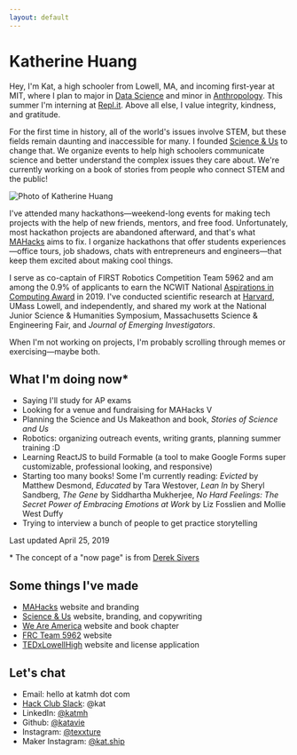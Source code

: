 ```yaml
---
layout: default
---
```


# Katherine Huang

Hey, I'm Kat, a high schooler from Lowell, MA, and incoming first-year at MIT, where I plan to major in [Data Science](https://www.eecs.mit.edu/academics-admissions/undergraduate-programs/6-14-computer-science-economics-and-data-science) and minor in [Anthropology](https://anthropology.mit.edu/). This summer I'm interning at [Repl.it](https://repl.it). Above all else, I value integrity, kindness, and gratitude.

For the first time in history, all of the world's issues involve STEM, but these fields remain daunting and inaccessible for many. I founded [Science & Us](scienceandus.org) to change that. We organize events to help high schoolers communicate science and better understand the complex issues they care about. We're currently working on a book of stories from people who connect STEM and the public!

![Photo of Katherine Huang](https://instagram.fbed1-1.fna.fbcdn.net/vp/e87434e68645655ceaac695629411c66/5D398B3A/t51.2885-15/e35/54732103_2174201859558809_7586416365838058699_n.jpg?_nc_ht=instagram.fbed1-1.fna.fbcdn.net)

I've attended many hackathons—weekend-long events for making tech projects with the help of new friends, mentors, and free food. Unfortunately, most hackathon projects are abandoned afterward, and that's what [MAHacks](https://mahacks.com) aims to fix. I organize hackathons that offer students experiences—office tours, job shadows, chats with entrepreneurs and engineers—that keep them excited about making cool things.

I serve as co-captain of FIRST Robotics Competition Team 5962 and am among the 0.9% of applicants to earn the NCWIT National [Aspirations in Computing Award](https://aspirations.org) in 2019. I've conducted scientific research at [Harvard](https://hugroup.seas.harvard.edu/), UMass Lowell, and independently, and shared my work at the National Junior Science & Humanities Symposium, Massachusetts Science & Engineering Fair, and *Journal of Emerging Investigators*.

When I'm not working on projects, I'm probably scrolling through memes or exercising—maybe both.

## What I'm doing now*

- Saying I'll study for AP exams
- Looking for a venue and fundraising for MAHacks V
- Planning the Science and Us Makeathon and book, *Stories of Science and Us*
- Robotics: organizing outreach events, writing grants, planning summer training :D
- Learning ReactJS to build Formable (a tool to make Google Forms super customizable, professional looking, and responsive)
- Starting too many books! Some I'm currently reading: *Evicted* by Matthew Desmond, *Educated* by Tara Westover, *Lean In* by Sheryl Sandberg, *The Gene* by Siddhartha Mukherjee, *No Hard Feelings: The Secret Power of Embracing Emotions at Work* by Liz Fosslien and Mollie West Duffy
- Trying to interview a bunch of people to get practice storytelling

Last updated April 25, 2019

\* The concept of a "now page" is from [Derek Sivers](https://sivers.org/nowff)

## Some things I've made

- [MAHacks](https://mahacks.com) website and branding 
- [Science & Us](https://scienceandus.org) website, branding, and copywriting
- [We Are America](https://lhsweareamerica.com) website and book chapter
- [FRC Team 5962](https://frcpersevere.com) website
- [TEDxLowellHigh](https://tedxlowellhigh.com) website and license application

## Let's chat

- Email: hello at katmh dot com
- [Hack Club Slack](https://hackclub.com/community): @kat
- LinkedIn: [@katmh](https://www.linkedin.com/in/katmh)
- Github: [@katavie](https://github.com/katmhuang)
- Instagram: [@texxture](https://instagram.com/texxture)
- Maker Instagram: [@kat.ship](https://instagram.com/kat.ship)

